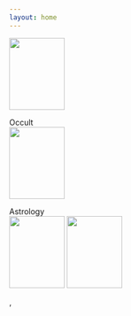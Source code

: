 ```yaml
---
layout: home
---
```


[<img src="https://images-na.ssl-images-amazon.com/images/I/51cVf4y0L-L._SY291_BO1,204,203,200_QL40_FMwebp_.jpg" height=130 width=100>](https://cloudflare-ipfs.com/ipfs/bafykbzaceafh7h3pys7iigiaovlmhk3hrd63amw6bdemwu3myk673skcggllu?filename=Agrippa%20Occult.pdf)

Occult   
[<img src="https://images-na.ssl-images-amazon.com/images/I/51cVf4y0L-L._SY291_BO1,204,203,200_QL40_FMwebp_.jpg" height=130 width=100>](https://cloudflare-ipfs.com/ipfs/bafykbzaceafh7h3pys7iigiaovlmhk3hrd63amw6bdemwu3myk673skcggllu?filename=Agrippa%20Occult.pdf)

Astrology   
[<img src="https://images-na.ssl-images-amazon.com/images/I/51eC7EQq+sL._SX329_BO1,204,203,200_.jpg" height=130 width=100>](https://cloudflare-ipfs.com/ipfs/bafykbzaceazrdv63ykdwtzc55idky6iycgvop6swg32ea5r5dihpw7db7fjni?filename=Tompkins%20Aspects.pdf)
[<img src="https://images-na.ssl-images-amazon.com/images/I/519ltVyneXL._SX348_BO1,204,203,200_.jpg" height=130 width=100>](https://cloudflare-ipfs.com/ipfs/bafykbzacebds7x6eg56jpqi6ixufo5ril4m7bt3hdvnvmtl5vbcucs6a47xf4?filename=Brennan%20Hellenistic.pdf)

,
